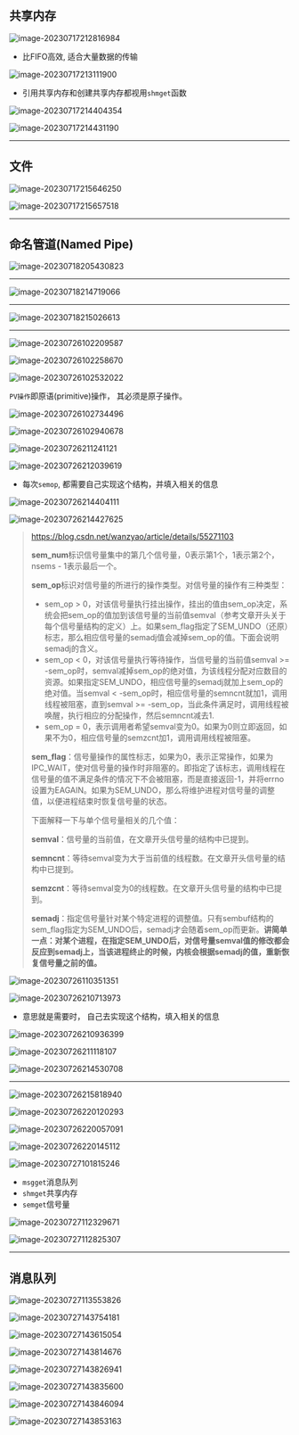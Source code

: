  ## 共享内存

![image-20230717212816984](https://cdn.jsdelivr.net/gh/WoodHolz/cloudimg/picture/image-20230717212816984.png)

* 比FIFO高效, 适合大量数据的传输

![image-20230717213111900](https://cdn.jsdelivr.net/gh/WoodHolz/cloudimg/picture/image-20230717213111900.png)

* 引用共享内存和创建共享内存都视用`shmget`函数

![image-20230717214404354](https://cdn.jsdelivr.net/gh/WoodHolz/cloudimg/picture/image-20230717214404354.png)

![image-20230717214431190](https://cdn.jsdelivr.net/gh/WoodHolz/cloudimg/picture/image-20230717214431190.png)

---

## 文件

![image-20230717215646250](https://cdn.jsdelivr.net/gh/WoodHolz/cloudimg/picture/image-20230717215646250.png)

![image-20230717215657518](https://cdn.jsdelivr.net/gh/WoodHolz/cloudimg/picture/image-20230717215657518.png)

---

## 命名管道(Named Pipe)

![image-20230718205430823](https://cdn.jsdelivr.net/gh/WoodHolz/cloudimg/picture/image-20230718205430823.png)

---

![image-20230718214719066](https://cdn.jsdelivr.net/gh/WoodHolz/cloudimg/picture/image-20230718214719066.png)

---

![image-20230718215026613](https://cdn.jsdelivr.net/gh/WoodHolz/cloudimg/picture/image-20230718215026613.png)

---

![image-20230726102209587](https://cdn.jsdelivr.net/gh/WoodHolz/cloudimg/picture/image-20230726102209587.png)

![image-20230726102258670](https://cdn.jsdelivr.net/gh/WoodHolz/cloudimg/picture/image-20230726102258670.png)

![image-20230726102532022](https://cdn.jsdelivr.net/gh/WoodHolz/cloudimg/picture/image-20230726102532022.png)

`PV操作`即原语(primitive)操作， 其必须是原子操作。

![image-20230726102734496](https://cdn.jsdelivr.net/gh/WoodHolz/cloudimg/picture/image-20230726102734496.png)

![image-20230726102940678](https://cdn.jsdelivr.net/gh/WoodHolz/cloudimg/picture/image-20230726102940678.png)

![image-20230726211241121](https://cdn.jsdelivr.net/gh/WoodHolz/cloudimg/picture/image-20230726211241121.png)

![image-20230726212039619](https://cdn.jsdelivr.net/gh/WoodHolz/cloudimg/picture/image-20230726212039619.png)

* 每次`semop`, 都需要自己实现这个结构，并填入相关的信息

![image-20230726214404111](https://cdn.jsdelivr.net/gh/WoodHolz/cloudimg/picture/image-20230726214404111.png)

![image-20230726214427625](https://cdn.jsdelivr.net/gh/WoodHolz/cloudimg/picture/image-20230726214427625.png)

> https://blog.csdn.net/wanzyao/article/details/55271103
>
> **sem_num**标识信号量集中的第几个信号量，0表示第1个，1表示第2个，nsems - 1表示最后一个。
>
> **sem_op**标识对信号量的所进行的操作类型。对信号量的操作有三种类型：
>
> - sem_op > 0，对该信号量执行挂出操作，挂出的值由sem_op决定，系统会把sem_op的值加到该信号量的当前值semval（参考文章开头关于每个信号量结构的定义）上。如果sem_flag指定了SEM_UNDO（还原）标志，那么相应信号量的semadj值会减掉sem_op的值。下面会说明semadj的含义。
> - sem_op < 0，对该信号量执行等待操作，当信号量的当前值semval >= -sem_op时，semval减掉sem_op的绝对值，为该线程分配对应数目的资源。如果指定SEM_UNDO，相应信号量的semadj就加上sem_op的绝对值。当semval < -sem_op时，相应信号量的semncnt就加1，调用线程被阻塞，直到semval >= -sem_op，当此条件满足时，调用线程被唤醒，执行相应的分配操作，然后semncnt减去1.
> - sem_op = 0，表示调用者希望semval变为0。如果为0则立即返回，如果不为0，相应信号量的semzcnt加1，调用调用线程被阻塞。
>
> **sem_flag**：信号量操作的属性标志，如果为0，表示正常操作，如果为IPC_WAIT，使对信号量的操作时非阻塞的。即指定了该标志，调用线程在信号量的值不满足条件的情况下不会被阻塞，而是直接返回-1，并将errno设置为EAGAIN。如果为SEM_UNDO，那么将维护进程对信号量的调整值，以便进程结束时恢复信号量的状态。
>
> 下面解释一下与单个信号量相关的几个值：
>
> **semval**：信号量的当前值，在文章开头信号量的结构中已提到。
>
> **semncnt**：等待semval变为大于当前值的线程数。在文章开头信号量的结构中已提到。
>
> **semzcnt**：等待semval变为0的线程数。在文章开头信号量的结构中已提到。
>
> **semadj**：指定信号量针对某个特定进程的调整值。只有sembuf结构的sem_flag指定为SEM_UNDO后，semadj才会随着sem_op而更新。**讲简单一点：对某个进程，在指定SEM_UNDO后，对信号量semval值的修改都会反应到semadj上，当该进程终止的时候，内核会根据semadj的值，重新恢复信号量之前的值。**

![image-20230726110351351](https://cdn.jsdelivr.net/gh/WoodHolz/cloudimg/picture/image-20230726110351351.png)

![image-20230726210713973](https://cdn.jsdelivr.net/gh/WoodHolz/cloudimg/picture/image-20230726210713973.png)

* 意思就是需要时， 自己去实现这个结构，填入相关的信息

![image-20230726210936399](https://cdn.jsdelivr.net/gh/WoodHolz/cloudimg/picture/image-20230726210936399.png)

![image-20230726211118107](https://cdn.jsdelivr.net/gh/WoodHolz/cloudimg/picture/image-20230726211118107.png)

![image-20230726214530708](https://cdn.jsdelivr.net/gh/WoodHolz/cloudimg/picture/image-20230726214530708.png)

---

![image-20230726215818940](https://cdn.jsdelivr.net/gh/WoodHolz/cloudimg/picture/image-20230726215818940.png)

![image-20230726220120293](https://cdn.jsdelivr.net/gh/WoodHolz/cloudimg/picture/image-20230726220120293.png)

![image-20230726220057091](https://cdn.jsdelivr.net/gh/WoodHolz/cloudimg/picture/image-20230726220057091.png)

![image-20230726220145112](https://cdn.jsdelivr.net/gh/WoodHolz/cloudimg/picture/image-20230726220145112.png)

![image-20230727101815246](https://cdn.jsdelivr.net/gh/WoodHolz/cloudimg/picture/image-20230727101815246.png)

* `msgget`消息队列
* `shmget`共享内存
* `semget`信号量

![image-20230727112329671](https://cdn.jsdelivr.net/gh/WoodHolz/cloudimg/picture/image-20230727112329671.png)

<img src="https://cdn.jsdelivr.net/gh/WoodHolz/cloudimg/picture/image-20230727112825307.png" alt="image-20230727112825307"  />

---

## 消息队列

![image-20230727113553826](https://cdn.jsdelivr.net/gh/WoodHolz/cloudimg/picture/image-20230727113553826.png)

![image-20230727143754181](https://cdn.jsdelivr.net/gh/WoodHolz/cloudimg/picture/image-20230727143754181.png)

![image-20230727143615054](https://cdn.jsdelivr.net/gh/WoodHolz/cloudimg/picture/image-20230727143615054.png)

![image-20230727143814676](https://cdn.jsdelivr.net/gh/WoodHolz/cloudimg/picture/image-20230727143814676.png)

![image-20230727143826941](https://cdn.jsdelivr.net/gh/WoodHolz/cloudimg/picture/image-20230727143826941.png)

![image-20230727143835600](https://cdn.jsdelivr.net/gh/WoodHolz/cloudimg/picture/image-20230727143835600.png)

![image-20230727143846094](https://cdn.jsdelivr.net/gh/WoodHolz/cloudimg/picture/image-20230727143846094.png)

![image-20230727143853163](https://cdn.jsdelivr.net/gh/WoodHolz/cloudimg/picture/image-20230727143853163.png)
